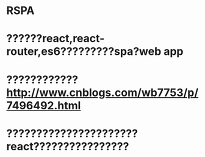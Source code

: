 # RSPA
# ??????react,react-router,es6?????????spa?web app
# ????????????http://www.cnblogs.com/wb7753/p/7496492.html
# ??????????????????????react????????????????
